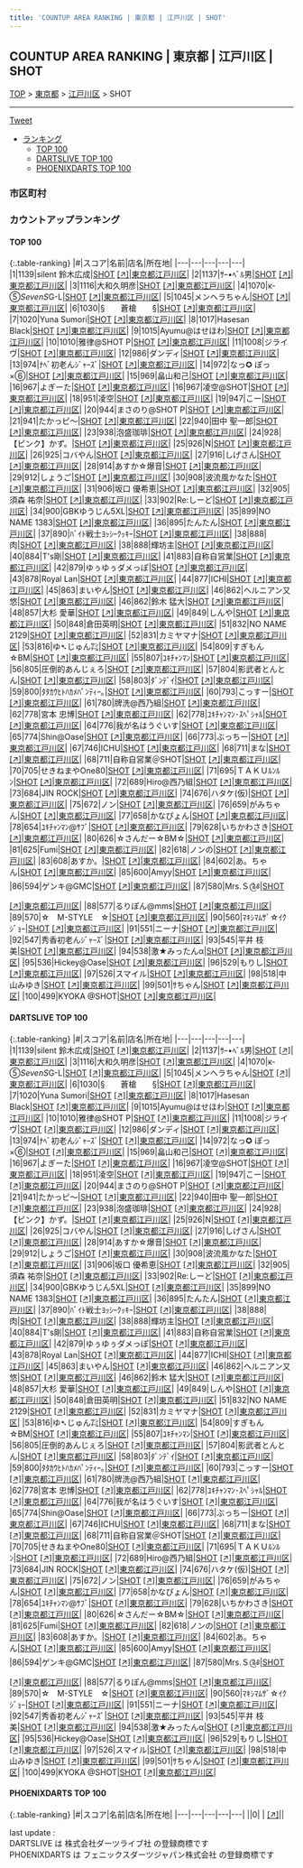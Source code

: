 ```yaml
---
title: 'COUNTUP AREA RANKING | 東京都 | 江戸川区 | SHOT'
---
```

## COUNTUP AREA RANKING | 東京都 | 江戸川区 | SHOT

[TOP](/darts/rank/) > [東京都](/darts/rank/東京都/) > [江戸川区](/darts/rank/東京都/江戸川区/) > SHOT

___

<a href="https://twitter.com/share?ref_src=twsrc%5Etfw" data-text="COUNTUP AREA RANKING | 東京都江戸川区SHOT" class="twitter-share-button" data-hashtags="DARTSLIVE,PHOENIXDARTS,darts,ダーツ" data-show-count="false">Tweet</a>

* [ランキング](#カウントアップランキング)
    * [TOP 100](#top-100)
    * [DARTSLIVE TOP 100](#dartslive-top-100)
    * [PHOENIXDARTS TOP 100](#phoenixdarts-top-100)

### 市区町村

<ul>

</ul>

### カウントアップランキング

#### TOP 100



{:.table-ranking}
|#|スコア|名前|店名|所在地|
|---|---|---|---|---|
|1|1139|<span class="rank-name-dl">silent 鈴木広成</span>|<a href="/darts/rank/shops/86c7ed1b1ddffa350d9b047a20a7ba1e.html">SHOT</a> <a href="https://search.dartslive.com/jp/shop/86c7ed1b1ddffa350d9b047a20a7ba1e">[↗]</a>|<a href="/darts/rank/東京都/江戸川区">東京都江戸川区</a>|
|2|1137|<span class="rank-name-dl">ｻｰ•ﾍﾞﾙ男</span>|<a href="/darts/rank/shops/86c7ed1b1ddffa350d9b047a20a7ba1e.html">SHOT</a> <a href="https://search.dartslive.com/jp/shop/86c7ed1b1ddffa350d9b047a20a7ba1e">[↗]</a>|<a href="/darts/rank/東京都/江戸川区">東京都江戸川区</a>|
|3|1116|<span class="rank-name-dl">大和久明彦</span>|<a href="/darts/rank/shops/86c7ed1b1ddffa350d9b047a20a7ba1e.html">SHOT</a> <a href="https://search.dartslive.com/jp/shop/86c7ed1b1ddffa350d9b047a20a7ba1e">[↗]</a>|<a href="/darts/rank/東京都/江戸川区">東京都江戸川区</a>|
|4|1070|<span class="rank-name-dl">к-⑤*SevenS*G-L</span>|<a href="/darts/rank/shops/86c7ed1b1ddffa350d9b047a20a7ba1e.html">SHOT</a> <a href="https://search.dartslive.com/jp/shop/86c7ed1b1ddffa350d9b047a20a7ba1e">[↗]</a>|<a href="/darts/rank/東京都/江戸川区">東京都江戸川区</a>|
|5|1045|<span class="rank-name-dl">メンヘラちゃん</span>|<a href="/darts/rank/shops/86c7ed1b1ddffa350d9b047a20a7ba1e.html">SHOT</a> <a href="https://search.dartslive.com/jp/shop/86c7ed1b1ddffa350d9b047a20a7ba1e">[↗]</a>|<a href="/darts/rank/東京都/江戸川区">東京都江戸川区</a>|
|6|1030|<span class="rank-name-dl">§　　蒼槍　　§</span>|<a href="/darts/rank/shops/86c7ed1b1ddffa350d9b047a20a7ba1e.html">SHOT</a> <a href="https://search.dartslive.com/jp/shop/86c7ed1b1ddffa350d9b047a20a7ba1e">[↗]</a>|<a href="/darts/rank/東京都/江戸川区">東京都江戸川区</a>|
|7|1020|<span class="rank-name-dl">Yuna Sumori</span>|<a href="/darts/rank/shops/86c7ed1b1ddffa350d9b047a20a7ba1e.html">SHOT</a> <a href="https://search.dartslive.com/jp/shop/86c7ed1b1ddffa350d9b047a20a7ba1e">[↗]</a>|<a href="/darts/rank/東京都/江戸川区">東京都江戸川区</a>|
|8|1017|<span class="rank-name-dl">Hasesan Black</span>|<a href="/darts/rank/shops/86c7ed1b1ddffa350d9b047a20a7ba1e.html">SHOT</a> <a href="https://search.dartslive.com/jp/shop/86c7ed1b1ddffa350d9b047a20a7ba1e">[↗]</a>|<a href="/darts/rank/東京都/江戸川区">東京都江戸川区</a>|
|9|1015|<span class="rank-name-dl">Ayumu@はせほわ</span>|<a href="/darts/rank/shops/86c7ed1b1ddffa350d9b047a20a7ba1e.html">SHOT</a> <a href="https://search.dartslive.com/jp/shop/86c7ed1b1ddffa350d9b047a20a7ba1e">[↗]</a>|<a href="/darts/rank/東京都/江戸川区">東京都江戸川区</a>|
|10|1010|<span class="rank-name-dl">雅律@SHOT P</span>|<a href="/darts/rank/shops/86c7ed1b1ddffa350d9b047a20a7ba1e.html">SHOT</a> <a href="https://search.dartslive.com/jp/shop/86c7ed1b1ddffa350d9b047a20a7ba1e">[↗]</a>|<a href="/darts/rank/東京都/江戸川区">東京都江戸川区</a>|
|11|1008|<span class="rank-name-dl">ジライヴ</span>|<a href="/darts/rank/shops/86c7ed1b1ddffa350d9b047a20a7ba1e.html">SHOT</a> <a href="https://search.dartslive.com/jp/shop/86c7ed1b1ddffa350d9b047a20a7ba1e">[↗]</a>|<a href="/darts/rank/東京都/江戸川区">東京都江戸川区</a>|
|12|986|<span class="rank-name-dl">ダンディ</span>|<a href="/darts/rank/shops/86c7ed1b1ddffa350d9b047a20a7ba1e.html">SHOT</a> <a href="https://search.dartslive.com/jp/shop/86c7ed1b1ddffa350d9b047a20a7ba1e">[↗]</a>|<a href="/darts/rank/東京都/江戸川区">東京都江戸川区</a>|
|13|974|<span class="rank-name-dl">ﾅﾍﾞ初老んｼﾞｬｰｽﾞ</span>|<a href="/darts/rank/shops/86c7ed1b1ddffa350d9b047a20a7ba1e.html">SHOT</a> <a href="https://search.dartslive.com/jp/shop/86c7ed1b1ddffa350d9b047a20a7ba1e">[↗]</a>|<a href="/darts/rank/東京都/江戸川区">東京都江戸川区</a>|
|14|972|<span class="rank-name-dl">なっ✪ ぽっ×⑥</span>|<a href="/darts/rank/shops/86c7ed1b1ddffa350d9b047a20a7ba1e.html">SHOT</a> <a href="https://search.dartslive.com/jp/shop/86c7ed1b1ddffa350d9b047a20a7ba1e">[↗]</a>|<a href="/darts/rank/東京都/江戸川区">東京都江戸川区</a>|
|15|969|<span class="rank-name-dl">畠山和己</span>|<a href="/darts/rank/shops/86c7ed1b1ddffa350d9b047a20a7ba1e.html">SHOT</a> <a href="https://search.dartslive.com/jp/shop/86c7ed1b1ddffa350d9b047a20a7ba1e">[↗]</a>|<a href="/darts/rank/東京都/江戸川区">東京都江戸川区</a>|
|16|967|<span class="rank-name-dl">よぎーた</span>|<a href="/darts/rank/shops/86c7ed1b1ddffa350d9b047a20a7ba1e.html">SHOT</a> <a href="https://search.dartslive.com/jp/shop/86c7ed1b1ddffa350d9b047a20a7ba1e">[↗]</a>|<a href="/darts/rank/東京都/江戸川区">東京都江戸川区</a>|
|16|967|<span class="rank-name-dl">凌空@SHOT</span>|<a href="/darts/rank/shops/86c7ed1b1ddffa350d9b047a20a7ba1e.html">SHOT</a> <a href="https://search.dartslive.com/jp/shop/86c7ed1b1ddffa350d9b047a20a7ba1e">[↗]</a>|<a href="/darts/rank/東京都/江戸川区">東京都江戸川区</a>|
|18|951|<span class="rank-name-dl">凌空</span>|<a href="/darts/rank/shops/86c7ed1b1ddffa350d9b047a20a7ba1e.html">SHOT</a> <a href="https://search.dartslive.com/jp/shop/86c7ed1b1ddffa350d9b047a20a7ba1e">[↗]</a>|<a href="/darts/rank/東京都/江戸川区">東京都江戸川区</a>|
|19|947|<span class="rank-name-dl">こー</span>|<a href="/darts/rank/shops/86c7ed1b1ddffa350d9b047a20a7ba1e.html">SHOT</a> <a href="https://search.dartslive.com/jp/shop/86c7ed1b1ddffa350d9b047a20a7ba1e">[↗]</a>|<a href="/darts/rank/東京都/江戸川区">東京都江戸川区</a>|
|20|944|<span class="rank-name-dl">まさのり@SHOT P</span>|<a href="/darts/rank/shops/86c7ed1b1ddffa350d9b047a20a7ba1e.html">SHOT</a> <a href="https://search.dartslive.com/jp/shop/86c7ed1b1ddffa350d9b047a20a7ba1e">[↗]</a>|<a href="/darts/rank/東京都/江戸川区">東京都江戸川区</a>|
|21|941|<span class="rank-name-dl">たかっピ～</span>|<a href="/darts/rank/shops/86c7ed1b1ddffa350d9b047a20a7ba1e.html">SHOT</a> <a href="https://search.dartslive.com/jp/shop/86c7ed1b1ddffa350d9b047a20a7ba1e">[↗]</a>|<a href="/darts/rank/東京都/江戸川区">東京都江戸川区</a>|
|22|940|<span class="rank-name-dl">田中 聖一郎</span>|<a href="/darts/rank/shops/86c7ed1b1ddffa350d9b047a20a7ba1e.html">SHOT</a> <a href="https://search.dartslive.com/jp/shop/86c7ed1b1ddffa350d9b047a20a7ba1e">[↗]</a>|<a href="/darts/rank/東京都/江戸川区">東京都江戸川区</a>|
|23|938|<span class="rank-name-dl">泡盛珈琲</span>|<a href="/darts/rank/shops/86c7ed1b1ddffa350d9b047a20a7ba1e.html">SHOT</a> <a href="https://search.dartslive.com/jp/shop/86c7ed1b1ddffa350d9b047a20a7ba1e">[↗]</a>|<a href="/darts/rank/東京都/江戸川区">東京都江戸川区</a>|
|24|928|<span class="rank-name-dl">【ピンク】かず。</span>|<a href="/darts/rank/shops/86c7ed1b1ddffa350d9b047a20a7ba1e.html">SHOT</a> <a href="https://search.dartslive.com/jp/shop/86c7ed1b1ddffa350d9b047a20a7ba1e">[↗]</a>|<a href="/darts/rank/東京都/江戸川区">東京都江戸川区</a>|
|25|926|<span class="rank-name-dl">N</span>|<a href="/darts/rank/shops/86c7ed1b1ddffa350d9b047a20a7ba1e.html">SHOT</a> <a href="https://search.dartslive.com/jp/shop/86c7ed1b1ddffa350d9b047a20a7ba1e">[↗]</a>|<a href="/darts/rank/東京都/江戸川区">東京都江戸川区</a>|
|26|925|<span class="rank-name-dl">コバやん</span>|<a href="/darts/rank/shops/86c7ed1b1ddffa350d9b047a20a7ba1e.html">SHOT</a> <a href="https://search.dartslive.com/jp/shop/86c7ed1b1ddffa350d9b047a20a7ba1e">[↗]</a>|<a href="/darts/rank/東京都/江戸川区">東京都江戸川区</a>|
|27|916|<span class="rank-name-dl">しげさん</span>|<a href="/darts/rank/shops/86c7ed1b1ddffa350d9b047a20a7ba1e.html">SHOT</a> <a href="https://search.dartslive.com/jp/shop/86c7ed1b1ddffa350d9b047a20a7ba1e">[↗]</a>|<a href="/darts/rank/東京都/江戸川区">東京都江戸川区</a>|
|28|914|<span class="rank-name-dl">あすか☆爆音</span>|<a href="/darts/rank/shops/86c7ed1b1ddffa350d9b047a20a7ba1e.html">SHOT</a> <a href="https://search.dartslive.com/jp/shop/86c7ed1b1ddffa350d9b047a20a7ba1e">[↗]</a>|<a href="/darts/rank/東京都/江戸川区">東京都江戸川区</a>|
|29|912|<span class="rank-name-dl">しょうご</span>|<a href="/darts/rank/shops/86c7ed1b1ddffa350d9b047a20a7ba1e.html">SHOT</a> <a href="https://search.dartslive.com/jp/shop/86c7ed1b1ddffa350d9b047a20a7ba1e">[↗]</a>|<a href="/darts/rank/東京都/江戸川区">東京都江戸川区</a>|
|30|908|<span class="rank-name-dl">波流風かなた</span>|<a href="/darts/rank/shops/86c7ed1b1ddffa350d9b047a20a7ba1e.html">SHOT</a> <a href="https://search.dartslive.com/jp/shop/86c7ed1b1ddffa350d9b047a20a7ba1e">[↗]</a>|<a href="/darts/rank/東京都/江戸川区">東京都江戸川区</a>|
|31|906|<span class="rank-name-dl">坂口 優希恵</span>|<a href="/darts/rank/shops/86c7ed1b1ddffa350d9b047a20a7ba1e.html">SHOT</a> <a href="https://search.dartslive.com/jp/shop/86c7ed1b1ddffa350d9b047a20a7ba1e">[↗]</a>|<a href="/darts/rank/東京都/江戸川区">東京都江戸川区</a>|
|32|905|<span class="rank-name-dl">須森 祐奈</span>|<a href="/darts/rank/shops/86c7ed1b1ddffa350d9b047a20a7ba1e.html">SHOT</a> <a href="https://search.dartslive.com/jp/shop/86c7ed1b1ddffa350d9b047a20a7ba1e">[↗]</a>|<a href="/darts/rank/東京都/江戸川区">東京都江戸川区</a>|
|33|902|<span class="rank-name-dl">Re:しーど</span>|<a href="/darts/rank/shops/86c7ed1b1ddffa350d9b047a20a7ba1e.html">SHOT</a> <a href="https://search.dartslive.com/jp/shop/86c7ed1b1ddffa350d9b047a20a7ba1e">[↗]</a>|<a href="/darts/rank/東京都/江戸川区">東京都江戸川区</a>|
|34|900|<span class="rank-name-dl">GBKゆうじん5XL</span>|<a href="/darts/rank/shops/86c7ed1b1ddffa350d9b047a20a7ba1e.html">SHOT</a> <a href="https://search.dartslive.com/jp/shop/86c7ed1b1ddffa350d9b047a20a7ba1e">[↗]</a>|<a href="/darts/rank/東京都/江戸川区">東京都江戸川区</a>|
|35|899|<span class="rank-name-dl">NO NAME 1383</span>|<a href="/darts/rank/shops/86c7ed1b1ddffa350d9b047a20a7ba1e.html">SHOT</a> <a href="https://search.dartslive.com/jp/shop/86c7ed1b1ddffa350d9b047a20a7ba1e">[↗]</a>|<a href="/darts/rank/東京都/江戸川区">東京都江戸川区</a>|
|36|895|<span class="rank-name-dl">たんたん</span>|<a href="/darts/rank/shops/86c7ed1b1ddffa350d9b047a20a7ba1e.html">SHOT</a> <a href="https://search.dartslive.com/jp/shop/86c7ed1b1ddffa350d9b047a20a7ba1e">[↗]</a>|<a href="/darts/rank/東京都/江戸川区">東京都江戸川区</a>|
|37|890|<span class="rank-name-dl">ﾊﾞｲﾄ戦士ﾖｯｼｰｸｯｷｰ</span>|<a href="/darts/rank/shops/86c7ed1b1ddffa350d9b047a20a7ba1e.html">SHOT</a> <a href="https://search.dartslive.com/jp/shop/86c7ed1b1ddffa350d9b047a20a7ba1e">[↗]</a>|<a href="/darts/rank/東京都/江戸川区">東京都江戸川区</a>|
|38|888|<span class="rank-name-dl">肉</span>|<a href="/darts/rank/shops/86c7ed1b1ddffa350d9b047a20a7ba1e.html">SHOT</a> <a href="https://search.dartslive.com/jp/shop/86c7ed1b1ddffa350d9b047a20a7ba1e">[↗]</a>|<a href="/darts/rank/東京都/江戸川区">東京都江戸川区</a>|
|38|888|<span class="rank-name-dl">輝坊主</span>|<a href="/darts/rank/shops/86c7ed1b1ddffa350d9b047a20a7ba1e.html">SHOT</a> <a href="https://search.dartslive.com/jp/shop/86c7ed1b1ddffa350d9b047a20a7ba1e">[↗]</a>|<a href="/darts/rank/東京都/江戸川区">東京都江戸川区</a>|
|40|884|<span class="rank-name-dl">T&#x27;s剛</span>|<a href="/darts/rank/shops/86c7ed1b1ddffa350d9b047a20a7ba1e.html">SHOT</a> <a href="https://search.dartslive.com/jp/shop/86c7ed1b1ddffa350d9b047a20a7ba1e">[↗]</a>|<a href="/darts/rank/東京都/江戸川区">東京都江戸川区</a>|
|41|883|<span class="rank-name-dl">自称自営業</span>|<a href="/darts/rank/shops/86c7ed1b1ddffa350d9b047a20a7ba1e.html">SHOT</a> <a href="https://search.dartslive.com/jp/shop/86c7ed1b1ddffa350d9b047a20a7ba1e">[↗]</a>|<a href="/darts/rank/東京都/江戸川区">東京都江戸川区</a>|
|42|879|<span class="rank-name-dl">ゆぅゆぅダメっぽ</span>|<a href="/darts/rank/shops/86c7ed1b1ddffa350d9b047a20a7ba1e.html">SHOT</a> <a href="https://search.dartslive.com/jp/shop/86c7ed1b1ddffa350d9b047a20a7ba1e">[↗]</a>|<a href="/darts/rank/東京都/江戸川区">東京都江戸川区</a>|
|43|878|<span class="rank-name-dl">Royal Lan</span>|<a href="/darts/rank/shops/86c7ed1b1ddffa350d9b047a20a7ba1e.html">SHOT</a> <a href="https://search.dartslive.com/jp/shop/86c7ed1b1ddffa350d9b047a20a7ba1e">[↗]</a>|<a href="/darts/rank/東京都/江戸川区">東京都江戸川区</a>|
|44|877|<span class="rank-name-dl">ICHI</span>|<a href="/darts/rank/shops/86c7ed1b1ddffa350d9b047a20a7ba1e.html">SHOT</a> <a href="https://search.dartslive.com/jp/shop/86c7ed1b1ddffa350d9b047a20a7ba1e">[↗]</a>|<a href="/darts/rank/東京都/江戸川区">東京都江戸川区</a>|
|45|863|<span class="rank-name-dl">まいやん</span>|<a href="/darts/rank/shops/86c7ed1b1ddffa350d9b047a20a7ba1e.html">SHOT</a> <a href="https://search.dartslive.com/jp/shop/86c7ed1b1ddffa350d9b047a20a7ba1e">[↗]</a>|<a href="/darts/rank/東京都/江戸川区">東京都江戸川区</a>|
|46|862|<span class="rank-name-dl">ヘルニアン又悠</span>|<a href="/darts/rank/shops/86c7ed1b1ddffa350d9b047a20a7ba1e.html">SHOT</a> <a href="https://search.dartslive.com/jp/shop/86c7ed1b1ddffa350d9b047a20a7ba1e">[↗]</a>|<a href="/darts/rank/東京都/江戸川区">東京都江戸川区</a>|
|46|862|<span class="rank-name-dl">鈴木 猛大</span>|<a href="/darts/rank/shops/86c7ed1b1ddffa350d9b047a20a7ba1e.html">SHOT</a> <a href="https://search.dartslive.com/jp/shop/86c7ed1b1ddffa350d9b047a20a7ba1e">[↗]</a>|<a href="/darts/rank/東京都/江戸川区">東京都江戸川区</a>|
|48|857|<span class="rank-name-dl">大杉 愛華</span>|<a href="/darts/rank/shops/86c7ed1b1ddffa350d9b047a20a7ba1e.html">SHOT</a> <a href="https://search.dartslive.com/jp/shop/86c7ed1b1ddffa350d9b047a20a7ba1e">[↗]</a>|<a href="/darts/rank/東京都/江戸川区">東京都江戸川区</a>|
|49|849|<span class="rank-name-dl">しんや</span>|<a href="/darts/rank/shops/86c7ed1b1ddffa350d9b047a20a7ba1e.html">SHOT</a> <a href="https://search.dartslive.com/jp/shop/86c7ed1b1ddffa350d9b047a20a7ba1e">[↗]</a>|<a href="/darts/rank/東京都/江戸川区">東京都江戸川区</a>|
|50|848|<span class="rank-name-dl">倉田英明</span>|<a href="/darts/rank/shops/86c7ed1b1ddffa350d9b047a20a7ba1e.html">SHOT</a> <a href="https://search.dartslive.com/jp/shop/86c7ed1b1ddffa350d9b047a20a7ba1e">[↗]</a>|<a href="/darts/rank/東京都/江戸川区">東京都江戸川区</a>|
|51|832|<span class="rank-name-dl">NO NAME 2129</span>|<a href="/darts/rank/shops/86c7ed1b1ddffa350d9b047a20a7ba1e.html">SHOT</a> <a href="https://search.dartslive.com/jp/shop/86c7ed1b1ddffa350d9b047a20a7ba1e">[↗]</a>|<a href="/darts/rank/東京都/江戸川区">東京都江戸川区</a>|
|52|831|<span class="rank-name-dl">カミヤマナ</span>|<a href="/darts/rank/shops/86c7ed1b1ddffa350d9b047a20a7ba1e.html">SHOT</a> <a href="https://search.dartslive.com/jp/shop/86c7ed1b1ddffa350d9b047a20a7ba1e">[↗]</a>|<a href="/darts/rank/東京都/江戸川区">東京都江戸川区</a>|
|53|816|<span class="rank-name-dl">ゆ➴じゅん㌠</span>|<a href="/darts/rank/shops/86c7ed1b1ddffa350d9b047a20a7ba1e.html">SHOT</a> <a href="https://search.dartslive.com/jp/shop/86c7ed1b1ddffa350d9b047a20a7ba1e">[↗]</a>|<a href="/darts/rank/東京都/江戸川区">東京都江戸川区</a>|
|54|809|<span class="rank-name-dl">すぎもん☆BM</span>|<a href="/darts/rank/shops/86c7ed1b1ddffa350d9b047a20a7ba1e.html">SHOT</a> <a href="https://search.dartslive.com/jp/shop/86c7ed1b1ddffa350d9b047a20a7ba1e">[↗]</a>|<a href="/darts/rank/東京都/江戸川区">東京都江戸川区</a>|
|55|807|<span class="rank-name-dl">ﾕｷﾁｬﾝﾏﾝ</span>|<a href="/darts/rank/shops/86c7ed1b1ddffa350d9b047a20a7ba1e.html">SHOT</a> <a href="https://search.dartslive.com/jp/shop/86c7ed1b1ddffa350d9b047a20a7ba1e">[↗]</a>|<a href="/darts/rank/東京都/江戸川区">東京都江戸川区</a>|
|56|805|<span class="rank-name-dl">圧倒的あんじぇろ</span>|<a href="/darts/rank/shops/86c7ed1b1ddffa350d9b047a20a7ba1e.html">SHOT</a> <a href="https://search.dartslive.com/jp/shop/86c7ed1b1ddffa350d9b047a20a7ba1e">[↗]</a>|<a href="/darts/rank/東京都/江戸川区">東京都江戸川区</a>|
|57|804|<span class="rank-name-dl">影武者とんとん</span>|<a href="/darts/rank/shops/86c7ed1b1ddffa350d9b047a20a7ba1e.html">SHOT</a> <a href="https://search.dartslive.com/jp/shop/86c7ed1b1ddffa350d9b047a20a7ba1e">[↗]</a>|<a href="/darts/rank/東京都/江戸川区">東京都江戸川区</a>|
|58|803|<span class="rank-name-dl">ﾀﾞﾝﾃﾞｲ</span>|<a href="/darts/rank/shops/86c7ed1b1ddffa350d9b047a20a7ba1e.html">SHOT</a> <a href="https://search.dartslive.com/jp/shop/86c7ed1b1ddffa350d9b047a20a7ba1e">[↗]</a>|<a href="/darts/rank/東京都/江戸川区">東京都江戸川区</a>|
|59|800|<span class="rank-name-dl">ﾀﾀｶｳﾋﾄﾊｶﾒﾊﾟﾝﾃｨｰ｡</span>|<a href="/darts/rank/shops/86c7ed1b1ddffa350d9b047a20a7ba1e.html">SHOT</a> <a href="https://search.dartslive.com/jp/shop/86c7ed1b1ddffa350d9b047a20a7ba1e">[↗]</a>|<a href="/darts/rank/東京都/江戸川区">東京都江戸川区</a>|
|60|793|<span class="rank-name-dl">こっすー</span>|<a href="/darts/rank/shops/86c7ed1b1ddffa350d9b047a20a7ba1e.html">SHOT</a> <a href="https://search.dartslive.com/jp/shop/86c7ed1b1ddffa350d9b047a20a7ba1e">[↗]</a>|<a href="/darts/rank/東京都/江戸川区">東京都江戸川区</a>|
|61|780|<span class="rank-name-dl">牌洗@西乃組</span>|<a href="/darts/rank/shops/86c7ed1b1ddffa350d9b047a20a7ba1e.html">SHOT</a> <a href="https://search.dartslive.com/jp/shop/86c7ed1b1ddffa350d9b047a20a7ba1e">[↗]</a>|<a href="/darts/rank/東京都/江戸川区">東京都江戸川区</a>|
|62|778|<span class="rank-name-dl">宮本 忠博</span>|<a href="/darts/rank/shops/86c7ed1b1ddffa350d9b047a20a7ba1e.html">SHOT</a> <a href="https://search.dartslive.com/jp/shop/86c7ed1b1ddffa350d9b047a20a7ba1e">[↗]</a>|<a href="/darts/rank/東京都/江戸川区">東京都江戸川区</a>|
|62|778|<span class="rank-name-dl">ﾕｷﾁｬﾝﾏﾝ･ｽﾍﾟｼｬﾙ</span>|<a href="/darts/rank/shops/86c7ed1b1ddffa350d9b047a20a7ba1e.html">SHOT</a> <a href="https://search.dartslive.com/jp/shop/86c7ed1b1ddffa350d9b047a20a7ba1e">[↗]</a>|<a href="/darts/rank/東京都/江戸川区">東京都江戸川区</a>|
|64|776|<span class="rank-name-dl">我が名はうぐいす</span>|<a href="/darts/rank/shops/86c7ed1b1ddffa350d9b047a20a7ba1e.html">SHOT</a> <a href="https://search.dartslive.com/jp/shop/86c7ed1b1ddffa350d9b047a20a7ba1e">[↗]</a>|<a href="/darts/rank/東京都/江戸川区">東京都江戸川区</a>|
|65|774|<span class="rank-name-dl">Shin@Oase</span>|<a href="/darts/rank/shops/86c7ed1b1ddffa350d9b047a20a7ba1e.html">SHOT</a> <a href="https://search.dartslive.com/jp/shop/86c7ed1b1ddffa350d9b047a20a7ba1e">[↗]</a>|<a href="/darts/rank/東京都/江戸川区">東京都江戸川区</a>|
|66|773|<span class="rank-name-dl">ぶっちー</span>|<a href="/darts/rank/shops/86c7ed1b1ddffa350d9b047a20a7ba1e.html">SHOT</a> <a href="https://search.dartslive.com/jp/shop/86c7ed1b1ddffa350d9b047a20a7ba1e">[↗]</a>|<a href="/darts/rank/東京都/江戸川区">東京都江戸川区</a>|
|67|746|<span class="rank-name-dl">ICHU</span>|<a href="/darts/rank/shops/86c7ed1b1ddffa350d9b047a20a7ba1e.html">SHOT</a> <a href="https://search.dartslive.com/jp/shop/86c7ed1b1ddffa350d9b047a20a7ba1e">[↗]</a>|<a href="/darts/rank/東京都/江戸川区">東京都江戸川区</a>|
|68|711|<span class="rank-name-dl">まな</span>|<a href="/darts/rank/shops/86c7ed1b1ddffa350d9b047a20a7ba1e.html">SHOT</a> <a href="https://search.dartslive.com/jp/shop/86c7ed1b1ddffa350d9b047a20a7ba1e">[↗]</a>|<a href="/darts/rank/東京都/江戸川区">東京都江戸川区</a>|
|68|711|<span class="rank-name-dl">自称自営業＠SHOT</span>|<a href="/darts/rank/shops/86c7ed1b1ddffa350d9b047a20a7ba1e.html">SHOT</a> <a href="https://search.dartslive.com/jp/shop/86c7ed1b1ddffa350d9b047a20a7ba1e">[↗]</a>|<a href="/darts/rank/東京都/江戸川区">東京都江戸川区</a>|
|70|705|<span class="rank-name-dl">せきねまやOne80</span>|<a href="/darts/rank/shops/86c7ed1b1ddffa350d9b047a20a7ba1e.html">SHOT</a> <a href="https://search.dartslive.com/jp/shop/86c7ed1b1ddffa350d9b047a20a7ba1e">[↗]</a>|<a href="/darts/rank/東京都/江戸川区">東京都江戸川区</a>|
|71|695|<span class="rank-name-dl">ＴＡＫＵﾙﾝﾙﾝ</span>|<a href="/darts/rank/shops/86c7ed1b1ddffa350d9b047a20a7ba1e.html">SHOT</a> <a href="https://search.dartslive.com/jp/shop/86c7ed1b1ddffa350d9b047a20a7ba1e">[↗]</a>|<a href="/darts/rank/東京都/江戸川区">東京都江戸川区</a>|
|72|689|<span class="rank-name-dl">Hiro@西乃組</span>|<a href="/darts/rank/shops/86c7ed1b1ddffa350d9b047a20a7ba1e.html">SHOT</a> <a href="https://search.dartslive.com/jp/shop/86c7ed1b1ddffa350d9b047a20a7ba1e">[↗]</a>|<a href="/darts/rank/東京都/江戸川区">東京都江戸川区</a>|
|73|684|<span class="rank-name-dl">JIN ROCK</span>|<a href="/darts/rank/shops/86c7ed1b1ddffa350d9b047a20a7ba1e.html">SHOT</a> <a href="https://search.dartslive.com/jp/shop/86c7ed1b1ddffa350d9b047a20a7ba1e">[↗]</a>|<a href="/darts/rank/東京都/江戸川区">東京都江戸川区</a>|
|74|676|<span class="rank-name-dl">ハタケ(仮)</span>|<a href="/darts/rank/shops/86c7ed1b1ddffa350d9b047a20a7ba1e.html">SHOT</a> <a href="https://search.dartslive.com/jp/shop/86c7ed1b1ddffa350d9b047a20a7ba1e">[↗]</a>|<a href="/darts/rank/東京都/江戸川区">東京都江戸川区</a>|
|75|672|<span class="rank-name-dl">ノン</span>|<a href="/darts/rank/shops/86c7ed1b1ddffa350d9b047a20a7ba1e.html">SHOT</a> <a href="https://search.dartslive.com/jp/shop/86c7ed1b1ddffa350d9b047a20a7ba1e">[↗]</a>|<a href="/darts/rank/東京都/江戸川区">東京都江戸川区</a>|
|76|659|<span class="rank-name-dl">がみちゃん</span>|<a href="/darts/rank/shops/86c7ed1b1ddffa350d9b047a20a7ba1e.html">SHOT</a> <a href="https://search.dartslive.com/jp/shop/86c7ed1b1ddffa350d9b047a20a7ba1e">[↗]</a>|<a href="/darts/rank/東京都/江戸川区">東京都江戸川区</a>|
|77|658|<span class="rank-name-dl">かなぴょん</span>|<a href="/darts/rank/shops/86c7ed1b1ddffa350d9b047a20a7ba1e.html">SHOT</a> <a href="https://search.dartslive.com/jp/shop/86c7ed1b1ddffa350d9b047a20a7ba1e">[↗]</a>|<a href="/darts/rank/東京都/江戸川区">東京都江戸川区</a>|
|78|654|<span class="rank-name-dl">ﾕｷﾁｬﾝﾏﾝ@ｻﾌﾞ</span>|<a href="/darts/rank/shops/86c7ed1b1ddffa350d9b047a20a7ba1e.html">SHOT</a> <a href="https://search.dartslive.com/jp/shop/86c7ed1b1ddffa350d9b047a20a7ba1e">[↗]</a>|<a href="/darts/rank/東京都/江戸川区">東京都江戸川区</a>|
|79|628|<span class="rank-name-dl">いちかわさき</span>|<a href="/darts/rank/shops/86c7ed1b1ddffa350d9b047a20a7ba1e.html">SHOT</a> <a href="https://search.dartslive.com/jp/shop/86c7ed1b1ddffa350d9b047a20a7ba1e">[↗]</a>|<a href="/darts/rank/東京都/江戸川区">東京都江戸川区</a>|
|80|626|<span class="rank-name-dl">☆さんだー☆BM☆</span>|<a href="/darts/rank/shops/86c7ed1b1ddffa350d9b047a20a7ba1e.html">SHOT</a> <a href="https://search.dartslive.com/jp/shop/86c7ed1b1ddffa350d9b047a20a7ba1e">[↗]</a>|<a href="/darts/rank/東京都/江戸川区">東京都江戸川区</a>|
|81|625|<span class="rank-name-dl">Fumi</span>|<a href="/darts/rank/shops/86c7ed1b1ddffa350d9b047a20a7ba1e.html">SHOT</a> <a href="https://search.dartslive.com/jp/shop/86c7ed1b1ddffa350d9b047a20a7ba1e">[↗]</a>|<a href="/darts/rank/東京都/江戸川区">東京都江戸川区</a>|
|82|618|<span class="rank-name-dl">ノンの</span>|<a href="/darts/rank/shops/86c7ed1b1ddffa350d9b047a20a7ba1e.html">SHOT</a> <a href="https://search.dartslive.com/jp/shop/86c7ed1b1ddffa350d9b047a20a7ba1e">[↗]</a>|<a href="/darts/rank/東京都/江戸川区">東京都江戸川区</a>|
|83|608|<span class="rank-name-dl">あすか。</span>|<a href="/darts/rank/shops/86c7ed1b1ddffa350d9b047a20a7ba1e.html">SHOT</a> <a href="https://search.dartslive.com/jp/shop/86c7ed1b1ddffa350d9b047a20a7ba1e">[↗]</a>|<a href="/darts/rank/東京都/江戸川区">東京都江戸川区</a>|
|84|602|<span class="rank-name-dl">あ。ちゃん</span>|<a href="/darts/rank/shops/86c7ed1b1ddffa350d9b047a20a7ba1e.html">SHOT</a> <a href="https://search.dartslive.com/jp/shop/86c7ed1b1ddffa350d9b047a20a7ba1e">[↗]</a>|<a href="/darts/rank/東京都/江戸川区">東京都江戸川区</a>|
|85|600|<span class="rank-name-dl">Amyy</span>|<a href="/darts/rank/shops/86c7ed1b1ddffa350d9b047a20a7ba1e.html">SHOT</a> <a href="https://search.dartslive.com/jp/shop/86c7ed1b1ddffa350d9b047a20a7ba1e">[↗]</a>|<a href="/darts/rank/東京都/江戸川区">東京都江戸川区</a>|
|86|594|<span class="rank-name-dl">ゲンキ@GMC</span>|<a href="/darts/rank/shops/86c7ed1b1ddffa350d9b047a20a7ba1e.html">SHOT</a> <a href="https://search.dartslive.com/jp/shop/86c7ed1b1ddffa350d9b047a20a7ba1e">[↗]</a>|<a href="/darts/rank/東京都/江戸川区">東京都江戸川区</a>|
|87|580|<span class="rank-name-dl">Mrs.Ｓ༊༅</span>|<a href="/darts/rank/shops/86c7ed1b1ddffa350d9b047a20a7ba1e.html">SHOT</a> <a href="https://search.dartslive.com/jp/shop/86c7ed1b1ddffa350d9b047a20a7ba1e">[↗]</a>|<a href="/darts/rank/東京都/江戸川区">東京都江戸川区</a>|
|88|577|<span class="rank-name-dl">るりぽん@mms</span>|<a href="/darts/rank/shops/86c7ed1b1ddffa350d9b047a20a7ba1e.html">SHOT</a> <a href="https://search.dartslive.com/jp/shop/86c7ed1b1ddffa350d9b047a20a7ba1e">[↗]</a>|<a href="/darts/rank/東京都/江戸川区">東京都江戸川区</a>|
|89|570|<span class="rank-name-dl">☆　M-STYLE　☆</span>|<a href="/darts/rank/shops/86c7ed1b1ddffa350d9b047a20a7ba1e.html">SHOT</a> <a href="https://search.dartslive.com/jp/shop/86c7ed1b1ddffa350d9b047a20a7ba1e">[↗]</a>|<a href="/darts/rank/東京都/江戸川区">東京都江戸川区</a>|
|90|560|<span class="rank-name-dl">ﾏｷｼﾏﾑｻﾞ☆ｲｸｼﾞｮｰ</span>|<a href="/darts/rank/shops/86c7ed1b1ddffa350d9b047a20a7ba1e.html">SHOT</a> <a href="https://search.dartslive.com/jp/shop/86c7ed1b1ddffa350d9b047a20a7ba1e">[↗]</a>|<a href="/darts/rank/東京都/江戸川区">東京都江戸川区</a>|
|91|551|<span class="rank-name-dl">ニーナ</span>|<a href="/darts/rank/shops/86c7ed1b1ddffa350d9b047a20a7ba1e.html">SHOT</a> <a href="https://search.dartslive.com/jp/shop/86c7ed1b1ddffa350d9b047a20a7ba1e">[↗]</a>|<a href="/darts/rank/東京都/江戸川区">東京都江戸川区</a>|
|92|547|<span class="rank-name-dl">秀香初老んｼﾞｬｰｽﾞ</span>|<a href="/darts/rank/shops/86c7ed1b1ddffa350d9b047a20a7ba1e.html">SHOT</a> <a href="https://search.dartslive.com/jp/shop/86c7ed1b1ddffa350d9b047a20a7ba1e">[↗]</a>|<a href="/darts/rank/東京都/江戸川区">東京都江戸川区</a>|
|93|545|<span class="rank-name-dl">平井 枝美</span>|<a href="/darts/rank/shops/86c7ed1b1ddffa350d9b047a20a7ba1e.html">SHOT</a> <a href="https://search.dartslive.com/jp/shop/86c7ed1b1ddffa350d9b047a20a7ba1e">[↗]</a>|<a href="/darts/rank/東京都/江戸川区">東京都江戸川区</a>|
|94|538|<span class="rank-name-dl">激★みったんα</span>|<a href="/darts/rank/shops/86c7ed1b1ddffa350d9b047a20a7ba1e.html">SHOT</a> <a href="https://search.dartslive.com/jp/shop/86c7ed1b1ddffa350d9b047a20a7ba1e">[↗]</a>|<a href="/darts/rank/東京都/江戸川区">東京都江戸川区</a>|
|95|536|<span class="rank-name-dl">‪Hickey‪@Oase</span>|<a href="/darts/rank/shops/86c7ed1b1ddffa350d9b047a20a7ba1e.html">SHOT</a> <a href="https://search.dartslive.com/jp/shop/86c7ed1b1ddffa350d9b047a20a7ba1e">[↗]</a>|<a href="/darts/rank/東京都/江戸川区">東京都江戸川区</a>|
|96|529|<span class="rank-name-dl">もりし</span>|<a href="/darts/rank/shops/86c7ed1b1ddffa350d9b047a20a7ba1e.html">SHOT</a> <a href="https://search.dartslive.com/jp/shop/86c7ed1b1ddffa350d9b047a20a7ba1e">[↗]</a>|<a href="/darts/rank/東京都/江戸川区">東京都江戸川区</a>|
|97|526|<span class="rank-name-dl">スマイル</span>|<a href="/darts/rank/shops/86c7ed1b1ddffa350d9b047a20a7ba1e.html">SHOT</a> <a href="https://search.dartslive.com/jp/shop/86c7ed1b1ddffa350d9b047a20a7ba1e">[↗]</a>|<a href="/darts/rank/東京都/江戸川区">東京都江戸川区</a>|
|98|518|<span class="rank-name-dl">中山みゆき</span>|<a href="/darts/rank/shops/86c7ed1b1ddffa350d9b047a20a7ba1e.html">SHOT</a> <a href="https://search.dartslive.com/jp/shop/86c7ed1b1ddffa350d9b047a20a7ba1e">[↗]</a>|<a href="/darts/rank/東京都/江戸川区">東京都江戸川区</a>|
|99|501|<span class="rank-name-dl">ｻちゃん</span>|<a href="/darts/rank/shops/86c7ed1b1ddffa350d9b047a20a7ba1e.html">SHOT</a> <a href="https://search.dartslive.com/jp/shop/86c7ed1b1ddffa350d9b047a20a7ba1e">[↗]</a>|<a href="/darts/rank/東京都/江戸川区">東京都江戸川区</a>|
|100|499|<span class="rank-name-dl">KYOKA @SHOT</span>|<a href="/darts/rank/shops/86c7ed1b1ddffa350d9b047a20a7ba1e.html">SHOT</a> <a href="https://search.dartslive.com/jp/shop/86c7ed1b1ddffa350d9b047a20a7ba1e">[↗]</a>|<a href="/darts/rank/東京都/江戸川区">東京都江戸川区</a>|


#### DARTSLIVE TOP 100



{:.table-ranking}
|#|スコア|名前|店名|所在地|
|---|---|---|---|---|
|1|1139|<span class="rank-name-dl">silent 鈴木広成</span>|<a href="/darts/rank/shops/86c7ed1b1ddffa350d9b047a20a7ba1e.html">SHOT</a> <a href="https://search.dartslive.com/jp/shop/86c7ed1b1ddffa350d9b047a20a7ba1e">[↗]</a>|<a href="/darts/rank/東京都/江戸川区">東京都江戸川区</a>|
|2|1137|<span class="rank-name-dl">ｻｰ•ﾍﾞﾙ男</span>|<a href="/darts/rank/shops/86c7ed1b1ddffa350d9b047a20a7ba1e.html">SHOT</a> <a href="https://search.dartslive.com/jp/shop/86c7ed1b1ddffa350d9b047a20a7ba1e">[↗]</a>|<a href="/darts/rank/東京都/江戸川区">東京都江戸川区</a>|
|3|1116|<span class="rank-name-dl">大和久明彦</span>|<a href="/darts/rank/shops/86c7ed1b1ddffa350d9b047a20a7ba1e.html">SHOT</a> <a href="https://search.dartslive.com/jp/shop/86c7ed1b1ddffa350d9b047a20a7ba1e">[↗]</a>|<a href="/darts/rank/東京都/江戸川区">東京都江戸川区</a>|
|4|1070|<span class="rank-name-dl">к-⑤*SevenS*G-L</span>|<a href="/darts/rank/shops/86c7ed1b1ddffa350d9b047a20a7ba1e.html">SHOT</a> <a href="https://search.dartslive.com/jp/shop/86c7ed1b1ddffa350d9b047a20a7ba1e">[↗]</a>|<a href="/darts/rank/東京都/江戸川区">東京都江戸川区</a>|
|5|1045|<span class="rank-name-dl">メンヘラちゃん</span>|<a href="/darts/rank/shops/86c7ed1b1ddffa350d9b047a20a7ba1e.html">SHOT</a> <a href="https://search.dartslive.com/jp/shop/86c7ed1b1ddffa350d9b047a20a7ba1e">[↗]</a>|<a href="/darts/rank/東京都/江戸川区">東京都江戸川区</a>|
|6|1030|<span class="rank-name-dl">§　　蒼槍　　§</span>|<a href="/darts/rank/shops/86c7ed1b1ddffa350d9b047a20a7ba1e.html">SHOT</a> <a href="https://search.dartslive.com/jp/shop/86c7ed1b1ddffa350d9b047a20a7ba1e">[↗]</a>|<a href="/darts/rank/東京都/江戸川区">東京都江戸川区</a>|
|7|1020|<span class="rank-name-dl">Yuna Sumori</span>|<a href="/darts/rank/shops/86c7ed1b1ddffa350d9b047a20a7ba1e.html">SHOT</a> <a href="https://search.dartslive.com/jp/shop/86c7ed1b1ddffa350d9b047a20a7ba1e">[↗]</a>|<a href="/darts/rank/東京都/江戸川区">東京都江戸川区</a>|
|8|1017|<span class="rank-name-dl">Hasesan Black</span>|<a href="/darts/rank/shops/86c7ed1b1ddffa350d9b047a20a7ba1e.html">SHOT</a> <a href="https://search.dartslive.com/jp/shop/86c7ed1b1ddffa350d9b047a20a7ba1e">[↗]</a>|<a href="/darts/rank/東京都/江戸川区">東京都江戸川区</a>|
|9|1015|<span class="rank-name-dl">Ayumu@はせほわ</span>|<a href="/darts/rank/shops/86c7ed1b1ddffa350d9b047a20a7ba1e.html">SHOT</a> <a href="https://search.dartslive.com/jp/shop/86c7ed1b1ddffa350d9b047a20a7ba1e">[↗]</a>|<a href="/darts/rank/東京都/江戸川区">東京都江戸川区</a>|
|10|1010|<span class="rank-name-dl">雅律@SHOT P</span>|<a href="/darts/rank/shops/86c7ed1b1ddffa350d9b047a20a7ba1e.html">SHOT</a> <a href="https://search.dartslive.com/jp/shop/86c7ed1b1ddffa350d9b047a20a7ba1e">[↗]</a>|<a href="/darts/rank/東京都/江戸川区">東京都江戸川区</a>|
|11|1008|<span class="rank-name-dl">ジライヴ</span>|<a href="/darts/rank/shops/86c7ed1b1ddffa350d9b047a20a7ba1e.html">SHOT</a> <a href="https://search.dartslive.com/jp/shop/86c7ed1b1ddffa350d9b047a20a7ba1e">[↗]</a>|<a href="/darts/rank/東京都/江戸川区">東京都江戸川区</a>|
|12|986|<span class="rank-name-dl">ダンディ</span>|<a href="/darts/rank/shops/86c7ed1b1ddffa350d9b047a20a7ba1e.html">SHOT</a> <a href="https://search.dartslive.com/jp/shop/86c7ed1b1ddffa350d9b047a20a7ba1e">[↗]</a>|<a href="/darts/rank/東京都/江戸川区">東京都江戸川区</a>|
|13|974|<span class="rank-name-dl">ﾅﾍﾞ初老んｼﾞｬｰｽﾞ</span>|<a href="/darts/rank/shops/86c7ed1b1ddffa350d9b047a20a7ba1e.html">SHOT</a> <a href="https://search.dartslive.com/jp/shop/86c7ed1b1ddffa350d9b047a20a7ba1e">[↗]</a>|<a href="/darts/rank/東京都/江戸川区">東京都江戸川区</a>|
|14|972|<span class="rank-name-dl">なっ✪ ぽっ×⑥</span>|<a href="/darts/rank/shops/86c7ed1b1ddffa350d9b047a20a7ba1e.html">SHOT</a> <a href="https://search.dartslive.com/jp/shop/86c7ed1b1ddffa350d9b047a20a7ba1e">[↗]</a>|<a href="/darts/rank/東京都/江戸川区">東京都江戸川区</a>|
|15|969|<span class="rank-name-dl">畠山和己</span>|<a href="/darts/rank/shops/86c7ed1b1ddffa350d9b047a20a7ba1e.html">SHOT</a> <a href="https://search.dartslive.com/jp/shop/86c7ed1b1ddffa350d9b047a20a7ba1e">[↗]</a>|<a href="/darts/rank/東京都/江戸川区">東京都江戸川区</a>|
|16|967|<span class="rank-name-dl">よぎーた</span>|<a href="/darts/rank/shops/86c7ed1b1ddffa350d9b047a20a7ba1e.html">SHOT</a> <a href="https://search.dartslive.com/jp/shop/86c7ed1b1ddffa350d9b047a20a7ba1e">[↗]</a>|<a href="/darts/rank/東京都/江戸川区">東京都江戸川区</a>|
|16|967|<span class="rank-name-dl">凌空@SHOT</span>|<a href="/darts/rank/shops/86c7ed1b1ddffa350d9b047a20a7ba1e.html">SHOT</a> <a href="https://search.dartslive.com/jp/shop/86c7ed1b1ddffa350d9b047a20a7ba1e">[↗]</a>|<a href="/darts/rank/東京都/江戸川区">東京都江戸川区</a>|
|18|951|<span class="rank-name-dl">凌空</span>|<a href="/darts/rank/shops/86c7ed1b1ddffa350d9b047a20a7ba1e.html">SHOT</a> <a href="https://search.dartslive.com/jp/shop/86c7ed1b1ddffa350d9b047a20a7ba1e">[↗]</a>|<a href="/darts/rank/東京都/江戸川区">東京都江戸川区</a>|
|19|947|<span class="rank-name-dl">こー</span>|<a href="/darts/rank/shops/86c7ed1b1ddffa350d9b047a20a7ba1e.html">SHOT</a> <a href="https://search.dartslive.com/jp/shop/86c7ed1b1ddffa350d9b047a20a7ba1e">[↗]</a>|<a href="/darts/rank/東京都/江戸川区">東京都江戸川区</a>|
|20|944|<span class="rank-name-dl">まさのり@SHOT P</span>|<a href="/darts/rank/shops/86c7ed1b1ddffa350d9b047a20a7ba1e.html">SHOT</a> <a href="https://search.dartslive.com/jp/shop/86c7ed1b1ddffa350d9b047a20a7ba1e">[↗]</a>|<a href="/darts/rank/東京都/江戸川区">東京都江戸川区</a>|
|21|941|<span class="rank-name-dl">たかっピ～</span>|<a href="/darts/rank/shops/86c7ed1b1ddffa350d9b047a20a7ba1e.html">SHOT</a> <a href="https://search.dartslive.com/jp/shop/86c7ed1b1ddffa350d9b047a20a7ba1e">[↗]</a>|<a href="/darts/rank/東京都/江戸川区">東京都江戸川区</a>|
|22|940|<span class="rank-name-dl">田中 聖一郎</span>|<a href="/darts/rank/shops/86c7ed1b1ddffa350d9b047a20a7ba1e.html">SHOT</a> <a href="https://search.dartslive.com/jp/shop/86c7ed1b1ddffa350d9b047a20a7ba1e">[↗]</a>|<a href="/darts/rank/東京都/江戸川区">東京都江戸川区</a>|
|23|938|<span class="rank-name-dl">泡盛珈琲</span>|<a href="/darts/rank/shops/86c7ed1b1ddffa350d9b047a20a7ba1e.html">SHOT</a> <a href="https://search.dartslive.com/jp/shop/86c7ed1b1ddffa350d9b047a20a7ba1e">[↗]</a>|<a href="/darts/rank/東京都/江戸川区">東京都江戸川区</a>|
|24|928|<span class="rank-name-dl">【ピンク】かず。</span>|<a href="/darts/rank/shops/86c7ed1b1ddffa350d9b047a20a7ba1e.html">SHOT</a> <a href="https://search.dartslive.com/jp/shop/86c7ed1b1ddffa350d9b047a20a7ba1e">[↗]</a>|<a href="/darts/rank/東京都/江戸川区">東京都江戸川区</a>|
|25|926|<span class="rank-name-dl">N</span>|<a href="/darts/rank/shops/86c7ed1b1ddffa350d9b047a20a7ba1e.html">SHOT</a> <a href="https://search.dartslive.com/jp/shop/86c7ed1b1ddffa350d9b047a20a7ba1e">[↗]</a>|<a href="/darts/rank/東京都/江戸川区">東京都江戸川区</a>|
|26|925|<span class="rank-name-dl">コバやん</span>|<a href="/darts/rank/shops/86c7ed1b1ddffa350d9b047a20a7ba1e.html">SHOT</a> <a href="https://search.dartslive.com/jp/shop/86c7ed1b1ddffa350d9b047a20a7ba1e">[↗]</a>|<a href="/darts/rank/東京都/江戸川区">東京都江戸川区</a>|
|27|916|<span class="rank-name-dl">しげさん</span>|<a href="/darts/rank/shops/86c7ed1b1ddffa350d9b047a20a7ba1e.html">SHOT</a> <a href="https://search.dartslive.com/jp/shop/86c7ed1b1ddffa350d9b047a20a7ba1e">[↗]</a>|<a href="/darts/rank/東京都/江戸川区">東京都江戸川区</a>|
|28|914|<span class="rank-name-dl">あすか☆爆音</span>|<a href="/darts/rank/shops/86c7ed1b1ddffa350d9b047a20a7ba1e.html">SHOT</a> <a href="https://search.dartslive.com/jp/shop/86c7ed1b1ddffa350d9b047a20a7ba1e">[↗]</a>|<a href="/darts/rank/東京都/江戸川区">東京都江戸川区</a>|
|29|912|<span class="rank-name-dl">しょうご</span>|<a href="/darts/rank/shops/86c7ed1b1ddffa350d9b047a20a7ba1e.html">SHOT</a> <a href="https://search.dartslive.com/jp/shop/86c7ed1b1ddffa350d9b047a20a7ba1e">[↗]</a>|<a href="/darts/rank/東京都/江戸川区">東京都江戸川区</a>|
|30|908|<span class="rank-name-dl">波流風かなた</span>|<a href="/darts/rank/shops/86c7ed1b1ddffa350d9b047a20a7ba1e.html">SHOT</a> <a href="https://search.dartslive.com/jp/shop/86c7ed1b1ddffa350d9b047a20a7ba1e">[↗]</a>|<a href="/darts/rank/東京都/江戸川区">東京都江戸川区</a>|
|31|906|<span class="rank-name-dl">坂口 優希恵</span>|<a href="/darts/rank/shops/86c7ed1b1ddffa350d9b047a20a7ba1e.html">SHOT</a> <a href="https://search.dartslive.com/jp/shop/86c7ed1b1ddffa350d9b047a20a7ba1e">[↗]</a>|<a href="/darts/rank/東京都/江戸川区">東京都江戸川区</a>|
|32|905|<span class="rank-name-dl">須森 祐奈</span>|<a href="/darts/rank/shops/86c7ed1b1ddffa350d9b047a20a7ba1e.html">SHOT</a> <a href="https://search.dartslive.com/jp/shop/86c7ed1b1ddffa350d9b047a20a7ba1e">[↗]</a>|<a href="/darts/rank/東京都/江戸川区">東京都江戸川区</a>|
|33|902|<span class="rank-name-dl">Re:しーど</span>|<a href="/darts/rank/shops/86c7ed1b1ddffa350d9b047a20a7ba1e.html">SHOT</a> <a href="https://search.dartslive.com/jp/shop/86c7ed1b1ddffa350d9b047a20a7ba1e">[↗]</a>|<a href="/darts/rank/東京都/江戸川区">東京都江戸川区</a>|
|34|900|<span class="rank-name-dl">GBKゆうじん5XL</span>|<a href="/darts/rank/shops/86c7ed1b1ddffa350d9b047a20a7ba1e.html">SHOT</a> <a href="https://search.dartslive.com/jp/shop/86c7ed1b1ddffa350d9b047a20a7ba1e">[↗]</a>|<a href="/darts/rank/東京都/江戸川区">東京都江戸川区</a>|
|35|899|<span class="rank-name-dl">NO NAME 1383</span>|<a href="/darts/rank/shops/86c7ed1b1ddffa350d9b047a20a7ba1e.html">SHOT</a> <a href="https://search.dartslive.com/jp/shop/86c7ed1b1ddffa350d9b047a20a7ba1e">[↗]</a>|<a href="/darts/rank/東京都/江戸川区">東京都江戸川区</a>|
|36|895|<span class="rank-name-dl">たんたん</span>|<a href="/darts/rank/shops/86c7ed1b1ddffa350d9b047a20a7ba1e.html">SHOT</a> <a href="https://search.dartslive.com/jp/shop/86c7ed1b1ddffa350d9b047a20a7ba1e">[↗]</a>|<a href="/darts/rank/東京都/江戸川区">東京都江戸川区</a>|
|37|890|<span class="rank-name-dl">ﾊﾞｲﾄ戦士ﾖｯｼｰｸｯｷｰ</span>|<a href="/darts/rank/shops/86c7ed1b1ddffa350d9b047a20a7ba1e.html">SHOT</a> <a href="https://search.dartslive.com/jp/shop/86c7ed1b1ddffa350d9b047a20a7ba1e">[↗]</a>|<a href="/darts/rank/東京都/江戸川区">東京都江戸川区</a>|
|38|888|<span class="rank-name-dl">肉</span>|<a href="/darts/rank/shops/86c7ed1b1ddffa350d9b047a20a7ba1e.html">SHOT</a> <a href="https://search.dartslive.com/jp/shop/86c7ed1b1ddffa350d9b047a20a7ba1e">[↗]</a>|<a href="/darts/rank/東京都/江戸川区">東京都江戸川区</a>|
|38|888|<span class="rank-name-dl">輝坊主</span>|<a href="/darts/rank/shops/86c7ed1b1ddffa350d9b047a20a7ba1e.html">SHOT</a> <a href="https://search.dartslive.com/jp/shop/86c7ed1b1ddffa350d9b047a20a7ba1e">[↗]</a>|<a href="/darts/rank/東京都/江戸川区">東京都江戸川区</a>|
|40|884|<span class="rank-name-dl">T&#x27;s剛</span>|<a href="/darts/rank/shops/86c7ed1b1ddffa350d9b047a20a7ba1e.html">SHOT</a> <a href="https://search.dartslive.com/jp/shop/86c7ed1b1ddffa350d9b047a20a7ba1e">[↗]</a>|<a href="/darts/rank/東京都/江戸川区">東京都江戸川区</a>|
|41|883|<span class="rank-name-dl">自称自営業</span>|<a href="/darts/rank/shops/86c7ed1b1ddffa350d9b047a20a7ba1e.html">SHOT</a> <a href="https://search.dartslive.com/jp/shop/86c7ed1b1ddffa350d9b047a20a7ba1e">[↗]</a>|<a href="/darts/rank/東京都/江戸川区">東京都江戸川区</a>|
|42|879|<span class="rank-name-dl">ゆぅゆぅダメっぽ</span>|<a href="/darts/rank/shops/86c7ed1b1ddffa350d9b047a20a7ba1e.html">SHOT</a> <a href="https://search.dartslive.com/jp/shop/86c7ed1b1ddffa350d9b047a20a7ba1e">[↗]</a>|<a href="/darts/rank/東京都/江戸川区">東京都江戸川区</a>|
|43|878|<span class="rank-name-dl">Royal Lan</span>|<a href="/darts/rank/shops/86c7ed1b1ddffa350d9b047a20a7ba1e.html">SHOT</a> <a href="https://search.dartslive.com/jp/shop/86c7ed1b1ddffa350d9b047a20a7ba1e">[↗]</a>|<a href="/darts/rank/東京都/江戸川区">東京都江戸川区</a>|
|44|877|<span class="rank-name-dl">ICHI</span>|<a href="/darts/rank/shops/86c7ed1b1ddffa350d9b047a20a7ba1e.html">SHOT</a> <a href="https://search.dartslive.com/jp/shop/86c7ed1b1ddffa350d9b047a20a7ba1e">[↗]</a>|<a href="/darts/rank/東京都/江戸川区">東京都江戸川区</a>|
|45|863|<span class="rank-name-dl">まいやん</span>|<a href="/darts/rank/shops/86c7ed1b1ddffa350d9b047a20a7ba1e.html">SHOT</a> <a href="https://search.dartslive.com/jp/shop/86c7ed1b1ddffa350d9b047a20a7ba1e">[↗]</a>|<a href="/darts/rank/東京都/江戸川区">東京都江戸川区</a>|
|46|862|<span class="rank-name-dl">ヘルニアン又悠</span>|<a href="/darts/rank/shops/86c7ed1b1ddffa350d9b047a20a7ba1e.html">SHOT</a> <a href="https://search.dartslive.com/jp/shop/86c7ed1b1ddffa350d9b047a20a7ba1e">[↗]</a>|<a href="/darts/rank/東京都/江戸川区">東京都江戸川区</a>|
|46|862|<span class="rank-name-dl">鈴木 猛大</span>|<a href="/darts/rank/shops/86c7ed1b1ddffa350d9b047a20a7ba1e.html">SHOT</a> <a href="https://search.dartslive.com/jp/shop/86c7ed1b1ddffa350d9b047a20a7ba1e">[↗]</a>|<a href="/darts/rank/東京都/江戸川区">東京都江戸川区</a>|
|48|857|<span class="rank-name-dl">大杉 愛華</span>|<a href="/darts/rank/shops/86c7ed1b1ddffa350d9b047a20a7ba1e.html">SHOT</a> <a href="https://search.dartslive.com/jp/shop/86c7ed1b1ddffa350d9b047a20a7ba1e">[↗]</a>|<a href="/darts/rank/東京都/江戸川区">東京都江戸川区</a>|
|49|849|<span class="rank-name-dl">しんや</span>|<a href="/darts/rank/shops/86c7ed1b1ddffa350d9b047a20a7ba1e.html">SHOT</a> <a href="https://search.dartslive.com/jp/shop/86c7ed1b1ddffa350d9b047a20a7ba1e">[↗]</a>|<a href="/darts/rank/東京都/江戸川区">東京都江戸川区</a>|
|50|848|<span class="rank-name-dl">倉田英明</span>|<a href="/darts/rank/shops/86c7ed1b1ddffa350d9b047a20a7ba1e.html">SHOT</a> <a href="https://search.dartslive.com/jp/shop/86c7ed1b1ddffa350d9b047a20a7ba1e">[↗]</a>|<a href="/darts/rank/東京都/江戸川区">東京都江戸川区</a>|
|51|832|<span class="rank-name-dl">NO NAME 2129</span>|<a href="/darts/rank/shops/86c7ed1b1ddffa350d9b047a20a7ba1e.html">SHOT</a> <a href="https://search.dartslive.com/jp/shop/86c7ed1b1ddffa350d9b047a20a7ba1e">[↗]</a>|<a href="/darts/rank/東京都/江戸川区">東京都江戸川区</a>|
|52|831|<span class="rank-name-dl">カミヤマナ</span>|<a href="/darts/rank/shops/86c7ed1b1ddffa350d9b047a20a7ba1e.html">SHOT</a> <a href="https://search.dartslive.com/jp/shop/86c7ed1b1ddffa350d9b047a20a7ba1e">[↗]</a>|<a href="/darts/rank/東京都/江戸川区">東京都江戸川区</a>|
|53|816|<span class="rank-name-dl">ゆ➴じゅん㌠</span>|<a href="/darts/rank/shops/86c7ed1b1ddffa350d9b047a20a7ba1e.html">SHOT</a> <a href="https://search.dartslive.com/jp/shop/86c7ed1b1ddffa350d9b047a20a7ba1e">[↗]</a>|<a href="/darts/rank/東京都/江戸川区">東京都江戸川区</a>|
|54|809|<span class="rank-name-dl">すぎもん☆BM</span>|<a href="/darts/rank/shops/86c7ed1b1ddffa350d9b047a20a7ba1e.html">SHOT</a> <a href="https://search.dartslive.com/jp/shop/86c7ed1b1ddffa350d9b047a20a7ba1e">[↗]</a>|<a href="/darts/rank/東京都/江戸川区">東京都江戸川区</a>|
|55|807|<span class="rank-name-dl">ﾕｷﾁｬﾝﾏﾝ</span>|<a href="/darts/rank/shops/86c7ed1b1ddffa350d9b047a20a7ba1e.html">SHOT</a> <a href="https://search.dartslive.com/jp/shop/86c7ed1b1ddffa350d9b047a20a7ba1e">[↗]</a>|<a href="/darts/rank/東京都/江戸川区">東京都江戸川区</a>|
|56|805|<span class="rank-name-dl">圧倒的あんじぇろ</span>|<a href="/darts/rank/shops/86c7ed1b1ddffa350d9b047a20a7ba1e.html">SHOT</a> <a href="https://search.dartslive.com/jp/shop/86c7ed1b1ddffa350d9b047a20a7ba1e">[↗]</a>|<a href="/darts/rank/東京都/江戸川区">東京都江戸川区</a>|
|57|804|<span class="rank-name-dl">影武者とんとん</span>|<a href="/darts/rank/shops/86c7ed1b1ddffa350d9b047a20a7ba1e.html">SHOT</a> <a href="https://search.dartslive.com/jp/shop/86c7ed1b1ddffa350d9b047a20a7ba1e">[↗]</a>|<a href="/darts/rank/東京都/江戸川区">東京都江戸川区</a>|
|58|803|<span class="rank-name-dl">ﾀﾞﾝﾃﾞｲ</span>|<a href="/darts/rank/shops/86c7ed1b1ddffa350d9b047a20a7ba1e.html">SHOT</a> <a href="https://search.dartslive.com/jp/shop/86c7ed1b1ddffa350d9b047a20a7ba1e">[↗]</a>|<a href="/darts/rank/東京都/江戸川区">東京都江戸川区</a>|
|59|800|<span class="rank-name-dl">ﾀﾀｶｳﾋﾄﾊｶﾒﾊﾟﾝﾃｨｰ｡</span>|<a href="/darts/rank/shops/86c7ed1b1ddffa350d9b047a20a7ba1e.html">SHOT</a> <a href="https://search.dartslive.com/jp/shop/86c7ed1b1ddffa350d9b047a20a7ba1e">[↗]</a>|<a href="/darts/rank/東京都/江戸川区">東京都江戸川区</a>|
|60|793|<span class="rank-name-dl">こっすー</span>|<a href="/darts/rank/shops/86c7ed1b1ddffa350d9b047a20a7ba1e.html">SHOT</a> <a href="https://search.dartslive.com/jp/shop/86c7ed1b1ddffa350d9b047a20a7ba1e">[↗]</a>|<a href="/darts/rank/東京都/江戸川区">東京都江戸川区</a>|
|61|780|<span class="rank-name-dl">牌洗@西乃組</span>|<a href="/darts/rank/shops/86c7ed1b1ddffa350d9b047a20a7ba1e.html">SHOT</a> <a href="https://search.dartslive.com/jp/shop/86c7ed1b1ddffa350d9b047a20a7ba1e">[↗]</a>|<a href="/darts/rank/東京都/江戸川区">東京都江戸川区</a>|
|62|778|<span class="rank-name-dl">宮本 忠博</span>|<a href="/darts/rank/shops/86c7ed1b1ddffa350d9b047a20a7ba1e.html">SHOT</a> <a href="https://search.dartslive.com/jp/shop/86c7ed1b1ddffa350d9b047a20a7ba1e">[↗]</a>|<a href="/darts/rank/東京都/江戸川区">東京都江戸川区</a>|
|62|778|<span class="rank-name-dl">ﾕｷﾁｬﾝﾏﾝ･ｽﾍﾟｼｬﾙ</span>|<a href="/darts/rank/shops/86c7ed1b1ddffa350d9b047a20a7ba1e.html">SHOT</a> <a href="https://search.dartslive.com/jp/shop/86c7ed1b1ddffa350d9b047a20a7ba1e">[↗]</a>|<a href="/darts/rank/東京都/江戸川区">東京都江戸川区</a>|
|64|776|<span class="rank-name-dl">我が名はうぐいす</span>|<a href="/darts/rank/shops/86c7ed1b1ddffa350d9b047a20a7ba1e.html">SHOT</a> <a href="https://search.dartslive.com/jp/shop/86c7ed1b1ddffa350d9b047a20a7ba1e">[↗]</a>|<a href="/darts/rank/東京都/江戸川区">東京都江戸川区</a>|
|65|774|<span class="rank-name-dl">Shin@Oase</span>|<a href="/darts/rank/shops/86c7ed1b1ddffa350d9b047a20a7ba1e.html">SHOT</a> <a href="https://search.dartslive.com/jp/shop/86c7ed1b1ddffa350d9b047a20a7ba1e">[↗]</a>|<a href="/darts/rank/東京都/江戸川区">東京都江戸川区</a>|
|66|773|<span class="rank-name-dl">ぶっちー</span>|<a href="/darts/rank/shops/86c7ed1b1ddffa350d9b047a20a7ba1e.html">SHOT</a> <a href="https://search.dartslive.com/jp/shop/86c7ed1b1ddffa350d9b047a20a7ba1e">[↗]</a>|<a href="/darts/rank/東京都/江戸川区">東京都江戸川区</a>|
|67|746|<span class="rank-name-dl">ICHU</span>|<a href="/darts/rank/shops/86c7ed1b1ddffa350d9b047a20a7ba1e.html">SHOT</a> <a href="https://search.dartslive.com/jp/shop/86c7ed1b1ddffa350d9b047a20a7ba1e">[↗]</a>|<a href="/darts/rank/東京都/江戸川区">東京都江戸川区</a>|
|68|711|<span class="rank-name-dl">まな</span>|<a href="/darts/rank/shops/86c7ed1b1ddffa350d9b047a20a7ba1e.html">SHOT</a> <a href="https://search.dartslive.com/jp/shop/86c7ed1b1ddffa350d9b047a20a7ba1e">[↗]</a>|<a href="/darts/rank/東京都/江戸川区">東京都江戸川区</a>|
|68|711|<span class="rank-name-dl">自称自営業＠SHOT</span>|<a href="/darts/rank/shops/86c7ed1b1ddffa350d9b047a20a7ba1e.html">SHOT</a> <a href="https://search.dartslive.com/jp/shop/86c7ed1b1ddffa350d9b047a20a7ba1e">[↗]</a>|<a href="/darts/rank/東京都/江戸川区">東京都江戸川区</a>|
|70|705|<span class="rank-name-dl">せきねまやOne80</span>|<a href="/darts/rank/shops/86c7ed1b1ddffa350d9b047a20a7ba1e.html">SHOT</a> <a href="https://search.dartslive.com/jp/shop/86c7ed1b1ddffa350d9b047a20a7ba1e">[↗]</a>|<a href="/darts/rank/東京都/江戸川区">東京都江戸川区</a>|
|71|695|<span class="rank-name-dl">ＴＡＫＵﾙﾝﾙﾝ</span>|<a href="/darts/rank/shops/86c7ed1b1ddffa350d9b047a20a7ba1e.html">SHOT</a> <a href="https://search.dartslive.com/jp/shop/86c7ed1b1ddffa350d9b047a20a7ba1e">[↗]</a>|<a href="/darts/rank/東京都/江戸川区">東京都江戸川区</a>|
|72|689|<span class="rank-name-dl">Hiro@西乃組</span>|<a href="/darts/rank/shops/86c7ed1b1ddffa350d9b047a20a7ba1e.html">SHOT</a> <a href="https://search.dartslive.com/jp/shop/86c7ed1b1ddffa350d9b047a20a7ba1e">[↗]</a>|<a href="/darts/rank/東京都/江戸川区">東京都江戸川区</a>|
|73|684|<span class="rank-name-dl">JIN ROCK</span>|<a href="/darts/rank/shops/86c7ed1b1ddffa350d9b047a20a7ba1e.html">SHOT</a> <a href="https://search.dartslive.com/jp/shop/86c7ed1b1ddffa350d9b047a20a7ba1e">[↗]</a>|<a href="/darts/rank/東京都/江戸川区">東京都江戸川区</a>|
|74|676|<span class="rank-name-dl">ハタケ(仮)</span>|<a href="/darts/rank/shops/86c7ed1b1ddffa350d9b047a20a7ba1e.html">SHOT</a> <a href="https://search.dartslive.com/jp/shop/86c7ed1b1ddffa350d9b047a20a7ba1e">[↗]</a>|<a href="/darts/rank/東京都/江戸川区">東京都江戸川区</a>|
|75|672|<span class="rank-name-dl">ノン</span>|<a href="/darts/rank/shops/86c7ed1b1ddffa350d9b047a20a7ba1e.html">SHOT</a> <a href="https://search.dartslive.com/jp/shop/86c7ed1b1ddffa350d9b047a20a7ba1e">[↗]</a>|<a href="/darts/rank/東京都/江戸川区">東京都江戸川区</a>|
|76|659|<span class="rank-name-dl">がみちゃん</span>|<a href="/darts/rank/shops/86c7ed1b1ddffa350d9b047a20a7ba1e.html">SHOT</a> <a href="https://search.dartslive.com/jp/shop/86c7ed1b1ddffa350d9b047a20a7ba1e">[↗]</a>|<a href="/darts/rank/東京都/江戸川区">東京都江戸川区</a>|
|77|658|<span class="rank-name-dl">かなぴょん</span>|<a href="/darts/rank/shops/86c7ed1b1ddffa350d9b047a20a7ba1e.html">SHOT</a> <a href="https://search.dartslive.com/jp/shop/86c7ed1b1ddffa350d9b047a20a7ba1e">[↗]</a>|<a href="/darts/rank/東京都/江戸川区">東京都江戸川区</a>|
|78|654|<span class="rank-name-dl">ﾕｷﾁｬﾝﾏﾝ@ｻﾌﾞ</span>|<a href="/darts/rank/shops/86c7ed1b1ddffa350d9b047a20a7ba1e.html">SHOT</a> <a href="https://search.dartslive.com/jp/shop/86c7ed1b1ddffa350d9b047a20a7ba1e">[↗]</a>|<a href="/darts/rank/東京都/江戸川区">東京都江戸川区</a>|
|79|628|<span class="rank-name-dl">いちかわさき</span>|<a href="/darts/rank/shops/86c7ed1b1ddffa350d9b047a20a7ba1e.html">SHOT</a> <a href="https://search.dartslive.com/jp/shop/86c7ed1b1ddffa350d9b047a20a7ba1e">[↗]</a>|<a href="/darts/rank/東京都/江戸川区">東京都江戸川区</a>|
|80|626|<span class="rank-name-dl">☆さんだー☆BM☆</span>|<a href="/darts/rank/shops/86c7ed1b1ddffa350d9b047a20a7ba1e.html">SHOT</a> <a href="https://search.dartslive.com/jp/shop/86c7ed1b1ddffa350d9b047a20a7ba1e">[↗]</a>|<a href="/darts/rank/東京都/江戸川区">東京都江戸川区</a>|
|81|625|<span class="rank-name-dl">Fumi</span>|<a href="/darts/rank/shops/86c7ed1b1ddffa350d9b047a20a7ba1e.html">SHOT</a> <a href="https://search.dartslive.com/jp/shop/86c7ed1b1ddffa350d9b047a20a7ba1e">[↗]</a>|<a href="/darts/rank/東京都/江戸川区">東京都江戸川区</a>|
|82|618|<span class="rank-name-dl">ノンの</span>|<a href="/darts/rank/shops/86c7ed1b1ddffa350d9b047a20a7ba1e.html">SHOT</a> <a href="https://search.dartslive.com/jp/shop/86c7ed1b1ddffa350d9b047a20a7ba1e">[↗]</a>|<a href="/darts/rank/東京都/江戸川区">東京都江戸川区</a>|
|83|608|<span class="rank-name-dl">あすか。</span>|<a href="/darts/rank/shops/86c7ed1b1ddffa350d9b047a20a7ba1e.html">SHOT</a> <a href="https://search.dartslive.com/jp/shop/86c7ed1b1ddffa350d9b047a20a7ba1e">[↗]</a>|<a href="/darts/rank/東京都/江戸川区">東京都江戸川区</a>|
|84|602|<span class="rank-name-dl">あ。ちゃん</span>|<a href="/darts/rank/shops/86c7ed1b1ddffa350d9b047a20a7ba1e.html">SHOT</a> <a href="https://search.dartslive.com/jp/shop/86c7ed1b1ddffa350d9b047a20a7ba1e">[↗]</a>|<a href="/darts/rank/東京都/江戸川区">東京都江戸川区</a>|
|85|600|<span class="rank-name-dl">Amyy</span>|<a href="/darts/rank/shops/86c7ed1b1ddffa350d9b047a20a7ba1e.html">SHOT</a> <a href="https://search.dartslive.com/jp/shop/86c7ed1b1ddffa350d9b047a20a7ba1e">[↗]</a>|<a href="/darts/rank/東京都/江戸川区">東京都江戸川区</a>|
|86|594|<span class="rank-name-dl">ゲンキ@GMC</span>|<a href="/darts/rank/shops/86c7ed1b1ddffa350d9b047a20a7ba1e.html">SHOT</a> <a href="https://search.dartslive.com/jp/shop/86c7ed1b1ddffa350d9b047a20a7ba1e">[↗]</a>|<a href="/darts/rank/東京都/江戸川区">東京都江戸川区</a>|
|87|580|<span class="rank-name-dl">Mrs.Ｓ༊༅</span>|<a href="/darts/rank/shops/86c7ed1b1ddffa350d9b047a20a7ba1e.html">SHOT</a> <a href="https://search.dartslive.com/jp/shop/86c7ed1b1ddffa350d9b047a20a7ba1e">[↗]</a>|<a href="/darts/rank/東京都/江戸川区">東京都江戸川区</a>|
|88|577|<span class="rank-name-dl">るりぽん@mms</span>|<a href="/darts/rank/shops/86c7ed1b1ddffa350d9b047a20a7ba1e.html">SHOT</a> <a href="https://search.dartslive.com/jp/shop/86c7ed1b1ddffa350d9b047a20a7ba1e">[↗]</a>|<a href="/darts/rank/東京都/江戸川区">東京都江戸川区</a>|
|89|570|<span class="rank-name-dl">☆　M-STYLE　☆</span>|<a href="/darts/rank/shops/86c7ed1b1ddffa350d9b047a20a7ba1e.html">SHOT</a> <a href="https://search.dartslive.com/jp/shop/86c7ed1b1ddffa350d9b047a20a7ba1e">[↗]</a>|<a href="/darts/rank/東京都/江戸川区">東京都江戸川区</a>|
|90|560|<span class="rank-name-dl">ﾏｷｼﾏﾑｻﾞ☆ｲｸｼﾞｮｰ</span>|<a href="/darts/rank/shops/86c7ed1b1ddffa350d9b047a20a7ba1e.html">SHOT</a> <a href="https://search.dartslive.com/jp/shop/86c7ed1b1ddffa350d9b047a20a7ba1e">[↗]</a>|<a href="/darts/rank/東京都/江戸川区">東京都江戸川区</a>|
|91|551|<span class="rank-name-dl">ニーナ</span>|<a href="/darts/rank/shops/86c7ed1b1ddffa350d9b047a20a7ba1e.html">SHOT</a> <a href="https://search.dartslive.com/jp/shop/86c7ed1b1ddffa350d9b047a20a7ba1e">[↗]</a>|<a href="/darts/rank/東京都/江戸川区">東京都江戸川区</a>|
|92|547|<span class="rank-name-dl">秀香初老んｼﾞｬｰｽﾞ</span>|<a href="/darts/rank/shops/86c7ed1b1ddffa350d9b047a20a7ba1e.html">SHOT</a> <a href="https://search.dartslive.com/jp/shop/86c7ed1b1ddffa350d9b047a20a7ba1e">[↗]</a>|<a href="/darts/rank/東京都/江戸川区">東京都江戸川区</a>|
|93|545|<span class="rank-name-dl">平井 枝美</span>|<a href="/darts/rank/shops/86c7ed1b1ddffa350d9b047a20a7ba1e.html">SHOT</a> <a href="https://search.dartslive.com/jp/shop/86c7ed1b1ddffa350d9b047a20a7ba1e">[↗]</a>|<a href="/darts/rank/東京都/江戸川区">東京都江戸川区</a>|
|94|538|<span class="rank-name-dl">激★みったんα</span>|<a href="/darts/rank/shops/86c7ed1b1ddffa350d9b047a20a7ba1e.html">SHOT</a> <a href="https://search.dartslive.com/jp/shop/86c7ed1b1ddffa350d9b047a20a7ba1e">[↗]</a>|<a href="/darts/rank/東京都/江戸川区">東京都江戸川区</a>|
|95|536|<span class="rank-name-dl">‪Hickey‪@Oase</span>|<a href="/darts/rank/shops/86c7ed1b1ddffa350d9b047a20a7ba1e.html">SHOT</a> <a href="https://search.dartslive.com/jp/shop/86c7ed1b1ddffa350d9b047a20a7ba1e">[↗]</a>|<a href="/darts/rank/東京都/江戸川区">東京都江戸川区</a>|
|96|529|<span class="rank-name-dl">もりし</span>|<a href="/darts/rank/shops/86c7ed1b1ddffa350d9b047a20a7ba1e.html">SHOT</a> <a href="https://search.dartslive.com/jp/shop/86c7ed1b1ddffa350d9b047a20a7ba1e">[↗]</a>|<a href="/darts/rank/東京都/江戸川区">東京都江戸川区</a>|
|97|526|<span class="rank-name-dl">スマイル</span>|<a href="/darts/rank/shops/86c7ed1b1ddffa350d9b047a20a7ba1e.html">SHOT</a> <a href="https://search.dartslive.com/jp/shop/86c7ed1b1ddffa350d9b047a20a7ba1e">[↗]</a>|<a href="/darts/rank/東京都/江戸川区">東京都江戸川区</a>|
|98|518|<span class="rank-name-dl">中山みゆき</span>|<a href="/darts/rank/shops/86c7ed1b1ddffa350d9b047a20a7ba1e.html">SHOT</a> <a href="https://search.dartslive.com/jp/shop/86c7ed1b1ddffa350d9b047a20a7ba1e">[↗]</a>|<a href="/darts/rank/東京都/江戸川区">東京都江戸川区</a>|
|99|501|<span class="rank-name-dl">ｻちゃん</span>|<a href="/darts/rank/shops/86c7ed1b1ddffa350d9b047a20a7ba1e.html">SHOT</a> <a href="https://search.dartslive.com/jp/shop/86c7ed1b1ddffa350d9b047a20a7ba1e">[↗]</a>|<a href="/darts/rank/東京都/江戸川区">東京都江戸川区</a>|
|100|499|<span class="rank-name-dl">KYOKA @SHOT</span>|<a href="/darts/rank/shops/86c7ed1b1ddffa350d9b047a20a7ba1e.html">SHOT</a> <a href="https://search.dartslive.com/jp/shop/86c7ed1b1ddffa350d9b047a20a7ba1e">[↗]</a>|<a href="/darts/rank/東京都/江戸川区">東京都江戸川区</a>|


#### PHOENIXDARTS TOP 100



{:.table-ranking}
|#|スコア|名前|店名|所在地|
|---|---|---|---|---|
||0|<span class="rank-name-dl"> </span>|<a href="/darts/rank/shops/.html"></a> <a href="">[↗]</a>|<a href="/darts/rank//"></a>|


<div class="footer border-top border-gray-light mt-5 pt-3 text-right text-gray">
    last update : <span style="font-weight: italic" id="foot_last_modified"></span><br />
    DARTSLIVE は 株式会社ダーツライブ社 の登録商標です<br />
    PHOENIXDARTS は フェニックスダーツジャパン株式会社 の登録商標です<br />
</div>

<script src="https://cdnjs.cloudflare.com/ajax/libs/jquery.tablesorter/2.31.3/js/jquery.tablesorter.min.js" integrity="sha512-qzgd5cYSZcosqpzpn7zF2ZId8f/8CHmFKZ8j7mU4OUXTNRd5g+ZHBPsgKEwoqxCtdQvExE5LprwwPAgoicguNg==" crossorigin="anonymous" referrerpolicy="no-referrer"></script>
<link rel="stylesheet" href="https://cdnjs.cloudflare.com/ajax/libs/jquery.tablesorter/2.31.3/css/theme.default.min.css" integrity="sha512-wghhOJkjQX0Lh3NSWvNKeZ0ZpNn+SPVXX1Qyc9OCaogADktxrBiBdKGDoqVUOyhStvMBmJQ8ZdMHiR3wuEq8+w==" crossorigin="anonymous" referrerpolicy="no-referrer" />
<script>
$(function() {
    $(".table-ranking").tablesorter({sortList:[[0, 0]]});
    $("#foot_last_modified").text(formatDate(new Date(document.lastModified), 'yyyy-MM-dd HH:mm:ss'));
});
</script>

<script async src="https://platform.twitter.com/widgets.js" charset="utf-8"></script>